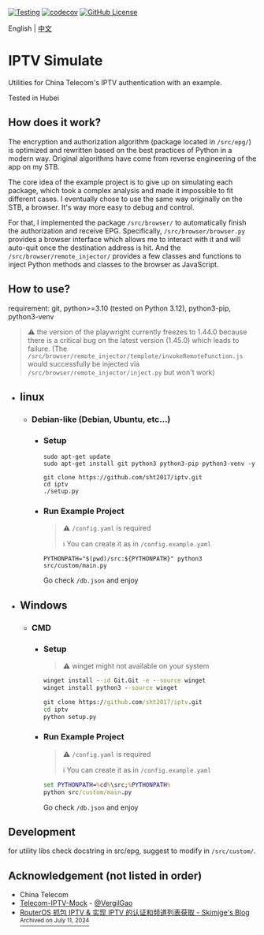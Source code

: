 [![Testing](https://github.com/sht2017/iptv/actions/workflows/CI.yaml/badge.svg)](https://github.com/sht2017/iptv/actions/workflows/CI.yaml)
[![codecov](https://codecov.io/github/sht2017/iptv/graph/badge.svg?token=VCN5CCEC5F)](https://codecov.io/github/sht2017/iptv)
[![GitHub License](https://img.shields.io/github/license/sht2017/iptv)](https://github.com/sht2017/iptv/blob/main/LICENSE)

English | [中文](README_chs.md)

# IPTV Simulate 

Utilities for China Telecom's IPTV authentication with an example.

Tested in Hubei

## How does it work?
The encryption and authorization algorithm (package located in `/src/epg/`) is optimized and rewritten based on the best practices of Python in a modern way. Original algorithms have come from reverse engineering of the app on my STB. 

The core idea of the example project is to give up on simulating each package, which took a complex analysis and made it impossible to fit different cases. I eventually chose to use the same way originally on the STB, a browser. It's way more easy to debug and control.

For that, I implemented the package `/src/browser/` to automatically finish the authorization and receive EPG. Specifically, `/src/browser/browser.py` provides a browser interface which allows me to interact with it and will auto-quit once the destination address is hit. And the `/src/browser/remote_injector/` provides a few classes and functions to inject Python methods and classes to the browser as JavaScript.

## How to use?
requirement: git, python>=3.10 (tested on Python 3.12), python3-pip, python3-venv
> ⚠️ the version of the playwright currently freezes to 1.44.0 because there is a critical bug on the latest version (1.45.0) which leads to failure. (The `/src/browser/remote_injector/template/invokeRemoteFunction.js` would successfully be injected via `/src/browser/remote_injector/inject.py` but won't work)
- ## linux
    - ### Debian-like (Debian, Ubuntu, etc...)
        - ### Setup
            ```shell
            sudo apt-get update
            sudo apt-get install git python3 python3-pip python3-venv -y
            ```
            ```shell
            git clone https://github.com/sht2017/iptv.git
            cd iptv
            ./setup.py
            ```
        - ### Run Example Project

            > ⚠️ `/config.yaml` is required
            >
            > ℹ️ You can create it as in `/config.example.yaml`

            ```shell
            PYTHONPATH="$(pwd)/src:${PYTHONPATH}" python3 src/custom/main.py
            ```
            Go check `/db.json` and enjoy
- ## Windows
    - ### CMD
        - ### Setup
            > ⚠️ winget might not available on your system
            ```cmd
            winget install --id Git.Git -e --source winget
            winget install python3 --source winget
            ```
            ```cmd
            git clone https://github.com/sht2017/iptv.git
            cd iptv
            python setup.py
            ```
        - ### Run Example Project

            > ⚠️ `/config.yaml` is required
            >
            > ℹ️ You can create it as in `/config.example.yaml`

            ```cmd
            set PYTHONPATH=%cd%\src;%PYTHONPATH%
            python src/custom/main.py
            ```
            Go check `/db.json` and enjoy


## Development

for utility libs check docstring in src/epg, suggest to modify in `/src/custom/`.

## Acknowledgement (not listed in order)
- China Telecom 
- [Telecom-IPTV-Mock](https://github.com/VergilGao/Telecom-IPTV-Mock) - [@VergilGao](https://github.com/VergilGao)
- [RouterOS 抓包 IPTV & 实现 IPTV 的认证和频道列表获取 - Skimige's Blog](https://xyx.moe/018-RouterOS-IPTV-packet-capture-and-authentication-implementation.html) [<sup>Archived on July 11, 2024</sup>](https://web.archive.org/web/20240711154952/https://xyx.moe/018-RouterOS-IPTV-packet-capture-and-authentication-implementation.html)
 